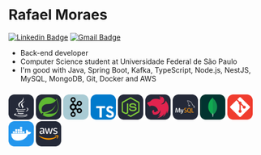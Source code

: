# Rafael Moraes

[![Linkedin Badge](https://img.shields.io/badge/-LinkedIn-blue?style=flat-square&logo=Linkedin&logoColor=white)](https://www.linkedin.com/in/rafaelmoraes03/)
[![Gmail Badge](https://img.shields.io/badge/-Gmail-red?style=flat-square&logo=Gmail&logoColor=white)](mailto:rafaelsm003@gmail.com)

- Back-end developer
- Computer Science student at Universidade Federal de São Paulo 
- I'm good with Java, Spring Boot, Kafka, TypeScript, Node.js, NestJS, MySQL, MongoDB, Git, Docker and AWS
  ###
<img src="https://github.com/tandpfun/skill-icons/raw/main/icons/Java-Dark.svg" height="50" /> <img src="https://github.com/tandpfun/skill-icons/raw/main/icons/Spring-Dark.svg" height="50" /> <img src="https://github.com/tandpfun/skill-icons/raw/main/icons/Kafka.svg" height="50" /> <img src="https://github.com/tandpfun/skill-icons/raw/main/icons/TypeScript.svg" height="50" /> <img src="https://github.com/tandpfun/skill-icons/raw/main/icons/NodeJS-Dark.svg" height="50" /> <img src="https://github.com/tandpfun/skill-icons/raw/main/icons/NestJS-Dark.svg" height="50" /> <img src="https://github.com/tandpfun/skill-icons/raw/main/icons/MySQL-Dark.svg" height="50" /> <img src="https://github.com/tandpfun/skill-icons/raw/main/icons/MongoDB.svg" height="50" /> <img src="https://github.com/tandpfun/skill-icons/raw/main/icons/Git.svg" height="50" /> <img src="https://github.com/tandpfun/skill-icons/raw/main/icons/Docker.svg" height="50" /> <img src="https://github.com/tandpfun/skill-icons/raw/main/icons/AWS-Dark.svg" height="50" />

